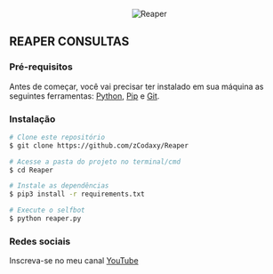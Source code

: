 <p align="center" ><img alt="Reaper" src="https://raw.githubusercontent.com/MicaelliMedeiros/micaellimedeiros/master/image/computer-illustration.png"></p>

## REAPER CONSULTAS

### Pré-requisitos

Antes de começar, você vai precisar ter instalado em sua máquina as seguintes ferramentas:
[Python](https://www.python.org/), [Pip](https://pypi.org/project/pip/) e [Git](https://git-scm.com/). 

### Instalação

```bash
# Clone este repositório
$ git clone https://github.com/zCodaxy/Reaper

# Acesse a pasta do projeto no terminal/cmd
$ cd Reaper

# Instale as dependências
$ pip3 install -r requirements.txt

# Execute o selfbot
$ python reaper.py
```

### Redes sociais

Inscreva-se no meu canal [YouTube](https://www.youtube.com/channel/UClK0Exn9A8VKNkC9u7wlJYw)
